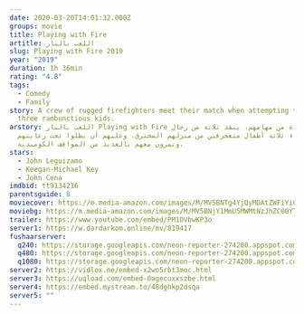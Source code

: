 ```yaml
---
date: 2020-03-20T14:01:32.000Z
groups: movie
title: Playing with Fire
artitle: اللعب بالنار
slug: Playing with Fire 2019
year: "2019"
duration: 1h 36min
rating: "4.8"
tags:
  - Comedy
  - Family
story: A crew of rugged firefighters meet their match when attempting to rescue
  three rambunctious kids.
arstory: اللعب بالنار Playing with Fire خلال واحدة من مهامهم، ينقذ ثلاثة من رجال
  اﻹطفاء ثلاثة أطفال متعجرفين من منزلهم المحترق، وعليهم أن يظلوا تحت رعايتهم،
  ويمرون معهم بالعديد من المواقف الكوميدية.
stars:
  - John Leguizamo
  - Keegan-Michael Key
  - John Cena
imdbid: tt9134216
parentsguide: 8
moviecover: https://m.media-amazon.com/images/M/MV5BNTg4YjQyMDAtZWFiYi00OTMzLWJiYTgtMzRiNWMzMTAzMDQ0XkEyXkFqcGdeQXVyNjg2NjQwMDQ@._V1_SY1000_CR0,0,675,1000_AL_.jpg
moviebg: https://m.media-amazon.com/images/M/MV5BNjY1MmU5MWMtNzJhZC00YTVmLTljNTEtYjVkMmUwMzk2ODk5XkEyXkFqcGdeQXVyODEwMTc2ODQ@._V1_.jpg
trailer: https://www.youtube.com/embed/PM1DVbwKP3o
server1: https://w.dardarkom.online/mv/819417
fushaarserver:
  q240: https://storage.googleapis.com/neon-reporter-274200.appspot.com/fushaar/media/29593/29593-240p.mp4
  q480: https://storage.googleapis.com/neon-reporter-274200.appspot.com/fushaar/media/29593/29593-480p.mp4
  q1080: https://storage.googleapis.com/neon-reporter-274200.appspot.com/fushaar/media/29593/29593.mp4
server2: https://vidlox.me/embed-x2wo5rbt3moc.html
server3: https://uqload.com/embed-0agecuxxszbe.html
server4: https://embed.mystream.to/48dghkp2dsqa
server5: ""
---
```

